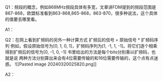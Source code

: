 Q1：频段的概念，例如868MHz频段具体有多宽，文章讲FDM提到的频段范围是867-868，欧盟标准看到863-868,865-868，863-870，很多种说法，这个具体的值要去哪里看。

A1：

Q2：在网上看到扩频码的另外一种计算方式
扩频后的信号 = 原始信号 * 扩频码序列
例如，假设原始信号为[0, 1, 0, 1]，扩频码序列为[1, -1, 1, -1]。将它们逐个相乘得到扩频后的信号为[0, -1, 0, -1]
书里给出的方法是每个bits分别乘以扩频码，也就是说 两种方法分别算出来会有4位需要传输的和16位需要传输的，这个点有点迷惑。
![[Pasted image 20240320025820.png]]

A2：
